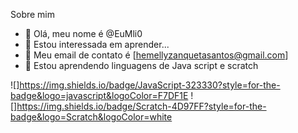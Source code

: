 Sobre mim

- 👋 Olá, meu nome é @EuMli0
- 👀 Estou interessada em aprender...
- 🌱 Meu email de contato é [hemellyzanquetasantos@gmail.com]
- 💞️ Estou aprendendo linguagens de Java script e scratch

![]https://img.shields.io/badge/JavaScript-323330?style=for-the-badge&logo=javascript&logoColor=F7DF1E
![]https://img.shields.io/badge/Scratch-4D97FF?style=for-the-badge&logo=Scratch&logoColor=white
